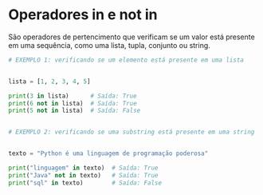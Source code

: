 # Operadores in e not in


São operadores de pertencimento que verificam se um valor está presente em uma sequência, como uma lista, tupla, conjunto ou string.


```python
# EXEMPLO 1: verificando se um elemento está presente em uma lista


lista = [1, 2, 3, 4, 5]

print(3 in lista)      # Saída: True
print(6 not in lista)  # Saída: True
print(5 not in lista)  # Saída: False


# EXEMPLO 2: verificando se uma substring está presente em uma string


texto = "Python é uma linguagem de programação poderosa"

print("linguagem" in texto)  # Saída: True
print("Java" not in texto)   # Saída: True
print("sql" in texto)        # Saída: False
```